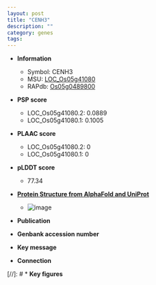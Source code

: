 ```yaml
---
layout: post
title: "CENH3"
description: ""
category: genes
tags: 
---
```


* **Information**  
    + Symbol: CENH3  
    + MSU: [LOC_Os05g41080](http://rice.plantbiology.msu.edu/cgi-bin/ORF_infopage.cgi?orf=LOC_Os05g41080)  
    + RAPdb: [Os05g0489800](http://rapdb.dna.affrc.go.jp/viewer/gbrowse_details/irgsp1?name=Os05g0489800)  

* **PSP score**  
    + LOC_Os05g41080.2: 0.0889 
    + LOC_Os05g41080.1: 0.1005 

* **PLAAC score**  
    + LOC_Os05g41080.2: 0 
    + LOC_Os05g41080.1: 0 

* **pLDDT score**
    + 77.34

* **[Protein Structure from AlphaFold and UniProt](https://www.uniprot.org/uniprotkb/Q6T367/entry#structure)**
    + ![image](https://ricepsp.github.io/images/Q6/AF-Q6T367-F1.png)

* **Publication**  

* **Genbank accession number**  

* **Key message**  

* **Connection**  

[//]: # * **Key figures**  


